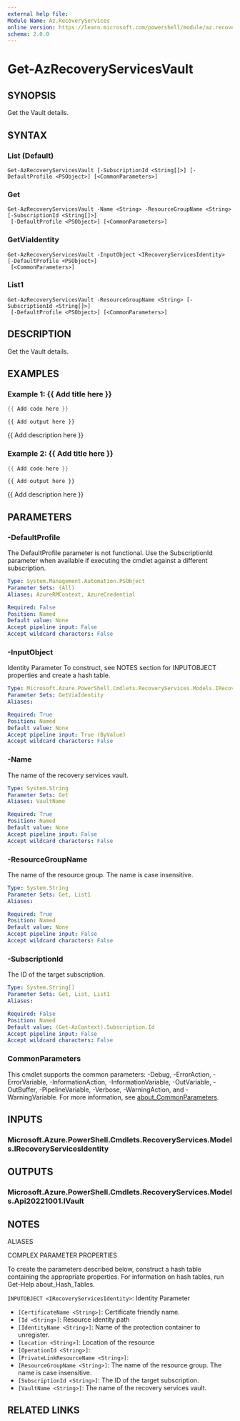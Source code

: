 ```yaml
---
external help file:
Module Name: Az.RecoveryServices
online version: https://learn.microsoft.com/powershell/module/az.recoveryservices/get-azrecoveryservicesvault
schema: 2.0.0
---
```


# Get-AzRecoveryServicesVault

## SYNOPSIS
Get the Vault details.

## SYNTAX

### List (Default)
```
Get-AzRecoveryServicesVault [-SubscriptionId <String[]>] [-DefaultProfile <PSObject>] [<CommonParameters>]
```

### Get
```
Get-AzRecoveryServicesVault -Name <String> -ResourceGroupName <String> [-SubscriptionId <String[]>]
 [-DefaultProfile <PSObject>] [<CommonParameters>]
```

### GetViaIdentity
```
Get-AzRecoveryServicesVault -InputObject <IRecoveryServicesIdentity> [-DefaultProfile <PSObject>]
 [<CommonParameters>]
```

### List1
```
Get-AzRecoveryServicesVault -ResourceGroupName <String> [-SubscriptionId <String[]>]
 [-DefaultProfile <PSObject>] [<CommonParameters>]
```

## DESCRIPTION
Get the Vault details.

## EXAMPLES

### Example 1: {{ Add title here }}
```powershell
{{ Add code here }}
```

```output
{{ Add output here }}
```

{{ Add description here }}

### Example 2: {{ Add title here }}
```powershell
{{ Add code here }}
```

```output
{{ Add output here }}
```

{{ Add description here }}

## PARAMETERS

### -DefaultProfile
The DefaultProfile parameter is not functional.
Use the SubscriptionId parameter when available if executing the cmdlet against a different subscription.

```yaml
Type: System.Management.Automation.PSObject
Parameter Sets: (All)
Aliases: AzureRMContext, AzureCredential

Required: False
Position: Named
Default value: None
Accept pipeline input: False
Accept wildcard characters: False
```

### -InputObject
Identity Parameter
To construct, see NOTES section for INPUTOBJECT properties and create a hash table.

```yaml
Type: Microsoft.Azure.PowerShell.Cmdlets.RecoveryServices.Models.IRecoveryServicesIdentity
Parameter Sets: GetViaIdentity
Aliases:

Required: True
Position: Named
Default value: None
Accept pipeline input: True (ByValue)
Accept wildcard characters: False
```

### -Name
The name of the recovery services vault.

```yaml
Type: System.String
Parameter Sets: Get
Aliases: VaultName

Required: True
Position: Named
Default value: None
Accept pipeline input: False
Accept wildcard characters: False
```

### -ResourceGroupName
The name of the resource group.
The name is case insensitive.

```yaml
Type: System.String
Parameter Sets: Get, List1
Aliases:

Required: True
Position: Named
Default value: None
Accept pipeline input: False
Accept wildcard characters: False
```

### -SubscriptionId
The ID of the target subscription.

```yaml
Type: System.String[]
Parameter Sets: Get, List, List1
Aliases:

Required: False
Position: Named
Default value: (Get-AzContext).Subscription.Id
Accept pipeline input: False
Accept wildcard characters: False
```

### CommonParameters
This cmdlet supports the common parameters: -Debug, -ErrorAction, -ErrorVariable, -InformationAction, -InformationVariable, -OutVariable, -OutBuffer, -PipelineVariable, -Verbose, -WarningAction, and -WarningVariable. For more information, see [about_CommonParameters](http://go.microsoft.com/fwlink/?LinkID=113216).

## INPUTS

### Microsoft.Azure.PowerShell.Cmdlets.RecoveryServices.Models.IRecoveryServicesIdentity

## OUTPUTS

### Microsoft.Azure.PowerShell.Cmdlets.RecoveryServices.Models.Api20221001.IVault

## NOTES

ALIASES

COMPLEX PARAMETER PROPERTIES

To create the parameters described below, construct a hash table containing the appropriate properties. For information on hash tables, run Get-Help about_Hash_Tables.


`INPUTOBJECT <IRecoveryServicesIdentity>`: Identity Parameter
  - `[CertificateName <String>]`: Certificate friendly name.
  - `[Id <String>]`: Resource identity path
  - `[IdentityName <String>]`: Name of the protection container to unregister.
  - `[Location <String>]`: Location of the resource
  - `[OperationId <String>]`: 
  - `[PrivateLinkResourceName <String>]`: 
  - `[ResourceGroupName <String>]`: The name of the resource group. The name is case insensitive.
  - `[SubscriptionId <String>]`: The ID of the target subscription.
  - `[VaultName <String>]`: The name of the recovery services vault.

## RELATED LINKS


